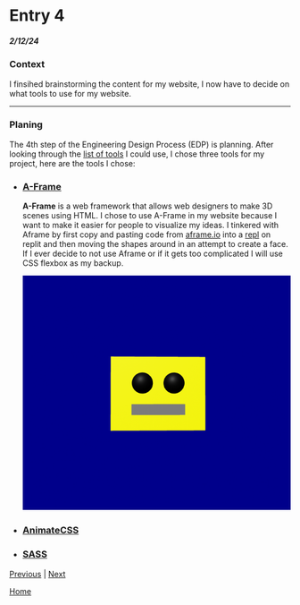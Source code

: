 # Entry 4
##### 2/12/24

### Context
I finsihed brainstorming the content for my website, I now have to decide on what tools to use for my website.

---

### Planing
The 4th step of the Engineering Design Process (EDP) is planning. After looking through the [list of tools](https://docs.google.com/document/d/1rk-z-5FvFE3qHRHJ9q609wqwi3cQ9AKDW4H-CPG3WYA/edit) I could use, I chose three tools for my project, here are the tools I chose:


* ### [A-Frame](https://aframe.io/)
    **A-Frame** is a web framework that allows web designers to make 3D scenes using HTML. I chose to use A-Frame in my website because I want to make it easier for people to visualize my ideas. I tinkered with Aframe by first copy and pasting code from [aframe.io](https://aframe.io/docs/1.5.0/introduction/) into a [repl](https://replit.com/@kosallour/test-aframe) on replit and then moving the shapes around in an attempt to create a face. If I ever decide to not use Aframe or if it gets too complicated I will use CSS flexbox as my backup.

    ![Alt text](<Screenshot 2024-02-25 023327.png>)

* ### [AnimateCSS](https://animate.style/)

* ### [SASS](https://sass-lang.com/)




[Previous](entry03.md) | [Next](entry05.md)

[Home](../README.md)
